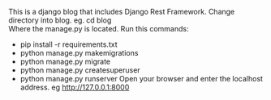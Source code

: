 This is a django blog that includes Django Rest Framework.
Change directory into blog.   eg. cd blog <br>
Where the manage.py is located.
Run this commands:
 - pip install -r requirements.txt
 - python manage.py makemigrations
 - python manage.py migrate
 - python manage.py createsuperuser
 - python manage.py runserver
Open your browser and enter the localhost address. eg http://127.0.0.1:8000
